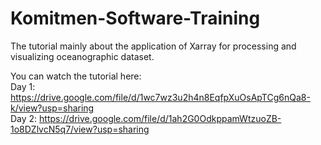# Komitmen-Software-Training

The tutorial mainly about the application of Xarray for processing and visualizing oceanographic dataset.

You can watch the tutorial here: <br>
Day 1: https://drive.google.com/file/d/1wc7wz3u2h4n8EqfpXuOsApTCg6nQa8-k/view?usp=sharing <br>
Day 2: https://drive.google.com/file/d/1ah2G0OdkppamWtzuoZB-1o8DZlvcN5q7/view?usp=sharing
